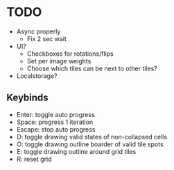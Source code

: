 # TODO

- Async properly
	- Fix 2 sec wait
- UI?
	- Checkboxes for rotations/flips
	- Set per image weights
	- Choose which tiles can be next to other tiles?
- Localstorage?

## Keybinds

- Enter: toggle auto progress
- Space: progress 1 iteration
- Escape: stop auto progress
- D: toggle drawing valid states of non-collapsed cells
- O: toggle drawing outline boarder of valid tile spots
- E: toggle drawing outline around grid tiles
- R: reset grid